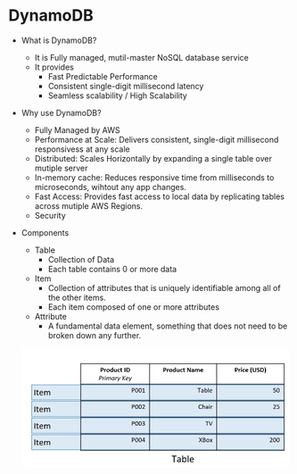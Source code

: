 # DynamoDB

* What is DynamoDB?
   - It is Fully managed, mutil-master NoSQL database service
   - It provides 
      - Fast Predictable Performance
      - Consistent single-digit millisecond latency 
      - Seamless scalability / High Scalability 
 * Why use DynamoDB?
   - Fully Managed by AWS
   - Performance at Scale: Delivers consistent, single-digit millisecond responsivess at any scale 
   - Distributed: Scales Horizontally by expanding a single table over mutiple server
   - In-memory cache: Reduces responsive time from milliseconds to microseconds, wihtout any app changes.
   - Fast Access: Provides fast access to local data by replicating tables across mutiple AWS Regions. 
   - Security 
    
  * Components 
    - Table
         - Collection of Data
         - Each table contains 0 or more data
    - Item
         - Collection of attributes that is uniquely identifiable among all of the other items.
         - Each item composed of one or more attributes 
     - Attribute
         - A fundamental data element, something that does not need to be broken down any further.
       
    
    ![Items.PNG](/Items.PNG)
    
    
      
